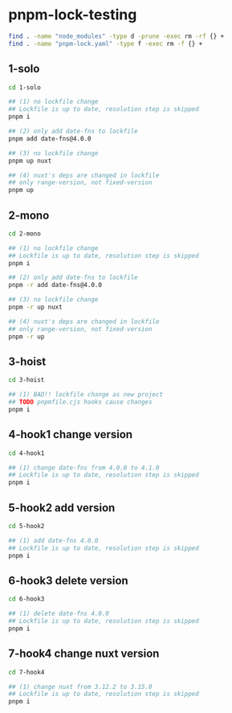 # pnpm-lock-testing

```bash
find . -name "node_modules" -type d -prune -exec rm -rf {} +
find . -name "pnpm-lock.yaml" -type f -exec rm -f {} +
```

## 1-solo

```bash
cd 1-solo

## (1) no lockfile change
## Lockfile is up to date, resolution step is skipped
pnpm i

## (2) only add date-fns to lockfile
pnpm add date-fns@4.0.0

## (3) no lockfile change
pnpm up nuxt

## (4) nuxt's deps are changed in lockfile
## only range-version, not fixed-version
pnpm up

```

## 2-mono

```bash
cd 2-mono

## (1) no lockfile change
## Lockfile is up to date, resolution step is skipped
pnpm i

## (2) only add date-fns to lockfile
pnpm -r add date-fns@4.0.0

## (3) no lockfile change
pnpm -r up nuxt

## (4) nuxt's deps are changed in lockfile
## only range-version, not fixed-version
pnpm -r up
```

## 3-hoist

```bash
cd 3-hoist

## (1) BAD!! lockfile change as new project
## TODO pnpmfile.cjs hooks cause changes
pnpm i
```

## 4-hook1 change version

```bash
cd 4-hook1

## (1) change date-fns from 4.0.0 to 4.1.0
## Lockfile is up to date, resolution step is skipped
pnpm i
```

## 5-hook2 add version

```bash
cd 5-hook2

## (1) add date-fns 4.0.0
## Lockfile is up to date, resolution step is skipped
pnpm i
```

## 6-hook3 delete version

```bash
cd 6-hook3

## (1) delete date-fns 4.0.0
## Lockfile is up to date, resolution step is skipped
pnpm i
```

## 7-hook4 change nuxt version

```bash
cd 7-hook4

## (1) change nuxt from 3.12.2 to 3.15.0
## Lockfile is up to date, resolution step is skipped
pnpm i
```
